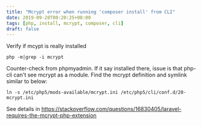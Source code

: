 ```yaml
---
title: "Mcrypt error when running 'composer install' from CLI"
date: 2019-09-28T00:20:25+08:00
tags: [php, install, mcrypt, composer, cli]
draft: false
---
```


Verify if mcypt is really installed
```
php -m|grep -i mcrypt
```
Counter-check from phpmyadmin. If it say installed there, issue is that php-cli can't see mcrypt as a module.
Find the mcrypt definition and symlink similar to below:
```
ln -s /etc/php5/mods-available/mcrypt.ini /etc/php5/cli/conf.d/20-mcrypt.ini
```
See details in https://stackoverflow.com/questions/16830405/laravel-requires-the-mcrypt-php-extension
